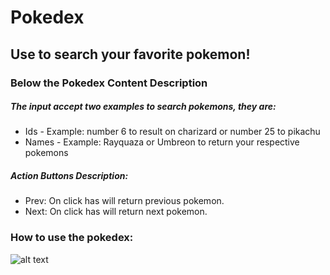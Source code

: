 # Pokedex

## Use to search your favorite pokemon!

### Below the Pokedex Content Description

##### The input accept two examples to search pokemons, they are:
- Ids   - Example: number 6 to result on charizard or number 25 to pikachu
- Names - Example: Rayquaza or Umbreon to return your respective pokemons

##### Action Buttons Description:
- Prev: On click has will return previous pokemon.
- Next: On click has will return next pokemon.

### How to use the pokedex:
![alt text](https://i.imgur.com/D45CHm8.gif)
